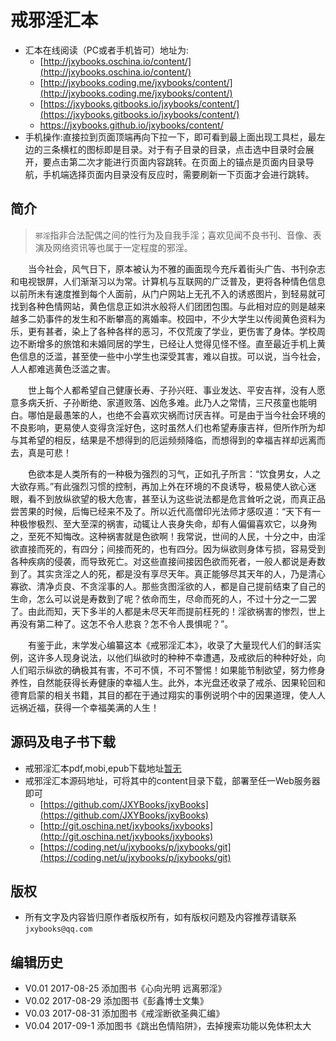 # 戒邪淫汇本
* 汇本在线阅读（PC或者手机皆可）地址为:
    * [http://jxybooks.oschina.io/content/](http://jxybooks.oschina.io/content/)
    * [http://jxybooks.coding.me/jxybooks/content/](http://jxybooks.coding.me/jxybooks/content/)
    * [https://jxybooks.gitbooks.io/jxybooks/content/](https://jxybooks.gitbooks.io/jxybooks/content/)
    * [https://jxybooks.github.io/jxybooks/content/ ](https://jxybooks.github.io/jxybooks/content/)      
* 手机操作:直接拉到页面顶端再向下拉一下，即可看到最上面出现工具栏，最左边的三条横杠的图标即是目录。对于有子目录的目录，点击选中目录时会展开，要点击第二次才能进行页面内容跳转。在页面上的锚点是页面内目录导航，手机端选择页面内目录没有反应时，需要刷新一下页面才会进行跳转。

## 简介
> `邪淫`指非合法配偶之间的性行为及自我手淫；喜欢见闻不良书刊、音像、表演及网络资讯等也属于一定程度的邪淫。

　　当今社会，风气日下，原本被认为不雅的画面现今充斥着街头广告、书刊杂志和电视银屏，人们渐渐习以为常。计算机与互联网的广泛普及，更将各种情色信息以前所未有速度推到每个人面前，从门户网站上无孔不入的诱惑图片，到轻易就可找到各种色情网站，黄色信息正如洪水般将人们团团包围。与此相对应的则是越来越多二奶事件的发生和不断攀高的离婚率。校园中，不少大学生以传阅黄色资料为乐，更有甚者，染上了各种各样的恶习，不仅荒废了学业，更伤害了身体。学校周边不断增多的旅馆和未婚同居的学生，已经让人觉得见怪不怪。直至最近手机上黄色信息的泛滥，甚至使一些中小学生也深受其害，难以自拔。可以说，当今社会，人人都难逃黄色泛滥之害。

　　世上每个人都希望自己健康长寿、子孙兴旺、事业发达、平安吉祥，没有人愿意多病夭折、子孙断绝、家道败落、凶危多难。此乃人之常情，三尺孩童也能明白。哪怕是最愚笨的人，也绝不会喜欢灾祸而讨厌吉祥。可是由于当今社会环境的不良影响，更易使人变得贪淫好色，这时虽然人们也希望寿康吉祥，但所作所为却与其希望的相反，结果是不想得到的厄运频频降临，而想得到的幸福吉祥却远离而去，真是可悲！


　　色欲本是人类所有的一种极为强烈的习气，正如孔子所言：“饮食男女，人之大欲存焉。”有此强烈习惯的控制，再加上外在环境的不良诱导，极易使人欲心迷眼，看不到放纵欲望的极大危害，甚至认为这些说法都是危言耸听之说，而真正品尝苦果的时候，后悔已经来不及了。所以近代高僧印光法师才感叹道：“天下有一种极惨极烈、至大至深的祸害，动辄让人丧身失命，却有人偏偏喜欢它，以身殉之，至死不知悔改。这种祸害就是色欲啊！我常说，世间的人民，十分之中，由淫欲直接而死的，有四分；间接而死的，也有四分。因为纵欲则身体亏损，容易受到各种疾病的侵袭，而导致死亡。对这些直接间接因色欲而死者，一般人都说是寿数到了。其实贪淫之人的死，都是没有享尽天年。真正能够尽其天年的人，乃是清心寡欲、清净贞良、不贪淫事的人。那些贪图淫欲的人，都是自己提前结束了自己的生命，怎么可以说是寿数到了呢？依命而生，尽命而死的人，不过十分之一二罢了。由此而知，天下多半的人都是未尽天年而提前枉死的！淫欲祸害的惨烈，世上再没有第二种了。这怎不令人悲哀？怎不令人畏惧呢？”。


　　有鉴于此，末学发心编纂这本《戒邪淫汇本》，收录了大量现代人们的鲜活实例，这许多人现身说法，以他们纵欲时的种种不幸遭遇，及戒欲后的种种好处，向人们昭示纵欲的确极其有害，不可不慎，不可不警惕！如果能节制欲望，努力修身养性，自然能获得长寿健康的幸福人生。此外，本光盘还收录了戒杀、因果轮回和德育启蒙的相关书籍，其目的都在于通过翔实的事例说明个中的因果道理，使人人远祸近福，获得一个幸福美满的人生！

## 源码及电子书下载
* 戒邪淫汇本pdf,mobi,epub下载地址[暂无](暂无)
* 戒邪淫汇本源码地址，可将其中的content目录下载，部署至任一Web服务器即可
    * [https://github.com/JXYBooks/jxyBooks](https://github.com/JXYBooks/jxyBooks)
    * [http://git.oschina.net/jxybooks/jxybooks](http://git.oschina.net/jxybooks/jxybooks)
    * [https://coding.net/u/jxybooks/p/jxybooks/git](https://coding.net/u/jxybooks/p/jxybooks/git)

## 版权
* 所有文字及内容皆归原作者版权所有，如有版权问题及内容推荐请联系`jxybooks@qq.com`


## 编辑历史
* V0.01 2017-08-25 添加图书《心向光明 远离邪淫》
* V0.02 2017-08-29 添加图书《彭鑫博士文集》
* V0.03 2017-08-31 添加图书《戒淫断欲圣典汇编》
* V0.04 2017-09-1 添加图书《跳出色情陷阱》，去掉搜索功能以免体积太大
